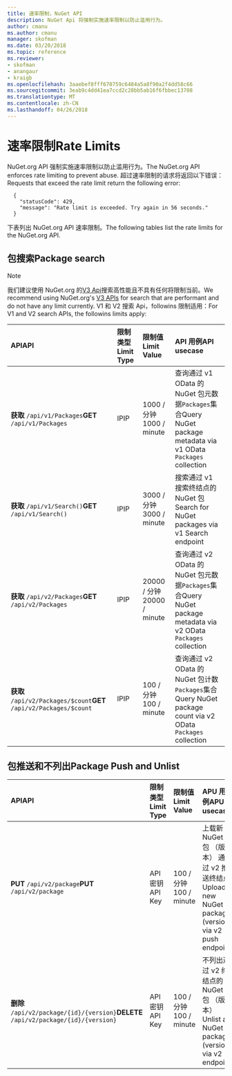 ```yaml
---
title: 速率限制，NuGet API
description: NuGet Api 将强制实施速率限制以防止滥用行为。
author: cmanu
ms.author: cmanu
manager: skofman
ms.date: 03/20/2018
ms.topic: reference
ms.reviewer:
- skofman
- anangaur
- kraigb
ms.openlocfilehash: 3aaebef8fff670759c6484a5a8f90a2f4dd58c66
ms.sourcegitcommit: 3eab9c4dd41ea7ccd2c28bb5ab16f6fbbec13708
ms.translationtype: MT
ms.contentlocale: zh-CN
ms.lasthandoff: 04/26/2018
---
```

# <a name="rate-limits"></a><span data-ttu-id="2a487-103">速率限制</span><span class="sxs-lookup"><span data-stu-id="2a487-103">Rate Limits</span></span>

<span data-ttu-id="2a487-104">NuGet.org API 强制实施速率限制以防止滥用行为。</span><span class="sxs-lookup"><span data-stu-id="2a487-104">The NuGet.org API enforces rate limiting to prevent abuse.</span></span> <span data-ttu-id="2a487-105">超过速率限制的请求将返回以下错误：</span><span class="sxs-lookup"><span data-stu-id="2a487-105">Requests that exceed the rate limit return the following error:</span></span> 

  ~~~
    {
      "statusCode": 429,
      "message": "Rate limit is exceeded. Try again in 56 seconds."
    }
  ~~~

<span data-ttu-id="2a487-106">下表列出 NuGet.org API 速率限制。</span><span class="sxs-lookup"><span data-stu-id="2a487-106">The following tables list the rate limits for the NuGet.org API.</span></span>

## <a name="package-search"></a><span data-ttu-id="2a487-107">包搜索</span><span class="sxs-lookup"><span data-stu-id="2a487-107">Package search</span></span>

> [!Note]
> <span data-ttu-id="2a487-108">我们建议使用 NuGet.org 的[V3 Api](https://docs.microsoft.com/nuget/api/search-query-service-resource)搜索高性能且不具有任何将限制当前。</span><span class="sxs-lookup"><span data-stu-id="2a487-108">We recommend using NuGet.org's [V3 APIs](https://docs.microsoft.com/nuget/api/search-query-service-resource) for search that are performant and do not have any limit currently.</span></span> <span data-ttu-id="2a487-109">V1 和 V2 搜索 Api，followins 限制适用：</span><span class="sxs-lookup"><span data-stu-id="2a487-109">For V1 and V2 search APIs, the followins limits apply:</span></span>


| <span data-ttu-id="2a487-110">API</span><span class="sxs-lookup"><span data-stu-id="2a487-110">API</span></span> | <span data-ttu-id="2a487-111">限制类型</span><span class="sxs-lookup"><span data-stu-id="2a487-111">Limit Type</span></span> | <span data-ttu-id="2a487-112">限制值</span><span class="sxs-lookup"><span data-stu-id="2a487-112">Limit Value</span></span> | <span data-ttu-id="2a487-113">API 用例</span><span class="sxs-lookup"><span data-stu-id="2a487-113">API usecase</span></span> |
|:---|:---|:---|:---|
<span data-ttu-id="2a487-114">**获取** `/api/v1/Packages`</span><span class="sxs-lookup"><span data-stu-id="2a487-114">**GET** `/api/v1/Packages`</span></span> | <span data-ttu-id="2a487-115">IP</span><span class="sxs-lookup"><span data-stu-id="2a487-115">IP</span></span> | <span data-ttu-id="2a487-116">1000 / 分钟</span><span class="sxs-lookup"><span data-stu-id="2a487-116">1000 / minute</span></span> | <span data-ttu-id="2a487-117">查询通过 v1 OData 的 NuGet 包元数据`Packages`集合</span><span class="sxs-lookup"><span data-stu-id="2a487-117">Query NuGet package metadata via v1 OData `Packages` collection</span></span> |
<span data-ttu-id="2a487-118">**获取** `/api/v1/Search()`</span><span class="sxs-lookup"><span data-stu-id="2a487-118">**GET** `/api/v1/Search()`</span></span> | <span data-ttu-id="2a487-119">IP</span><span class="sxs-lookup"><span data-stu-id="2a487-119">IP</span></span> | <span data-ttu-id="2a487-120">3000 / 分钟</span><span class="sxs-lookup"><span data-stu-id="2a487-120">3000 / minute</span></span> | <span data-ttu-id="2a487-121">搜索通过 v1 搜索终结点的 NuGet 包</span><span class="sxs-lookup"><span data-stu-id="2a487-121">Search for NuGet packages via v1 Search endpoint</span></span> | 
<span data-ttu-id="2a487-122">**获取** `/api/v2/Packages`</span><span class="sxs-lookup"><span data-stu-id="2a487-122">**GET** `/api/v2/Packages`</span></span> | <span data-ttu-id="2a487-123">IP</span><span class="sxs-lookup"><span data-stu-id="2a487-123">IP</span></span> | <span data-ttu-id="2a487-124">20000 / 分钟</span><span class="sxs-lookup"><span data-stu-id="2a487-124">20000 / minute</span></span> | <span data-ttu-id="2a487-125">查询通过 v2 OData 的 NuGet 包元数据`Packages`集合</span><span class="sxs-lookup"><span data-stu-id="2a487-125">Query NuGet package metadata via v2 OData `Packages` collection</span></span> | 
<span data-ttu-id="2a487-126">**获取** `/api/v2/Packages/$count`</span><span class="sxs-lookup"><span data-stu-id="2a487-126">**GET** `/api/v2/Packages/$count`</span></span> | <span data-ttu-id="2a487-127">IP</span><span class="sxs-lookup"><span data-stu-id="2a487-127">IP</span></span> | <span data-ttu-id="2a487-128">100 / 分钟</span><span class="sxs-lookup"><span data-stu-id="2a487-128">100 / minute</span></span> | <span data-ttu-id="2a487-129">查询通过 v2 OData 的 NuGet 包计数`Packages`集合</span><span class="sxs-lookup"><span data-stu-id="2a487-129">Query NuGet package count via v2 OData `Packages` collection</span></span> | 

## <a name="package-push-and-unlist"></a><span data-ttu-id="2a487-130">包推送和不列出</span><span class="sxs-lookup"><span data-stu-id="2a487-130">Package Push and Unlist</span></span>

| <span data-ttu-id="2a487-131">API</span><span class="sxs-lookup"><span data-stu-id="2a487-131">API</span></span> | <span data-ttu-id="2a487-132">限制类型</span><span class="sxs-lookup"><span data-stu-id="2a487-132">Limit Type</span></span> | <span data-ttu-id="2a487-133">限制值</span><span class="sxs-lookup"><span data-stu-id="2a487-133">Limit Value</span></span> | <span data-ttu-id="2a487-134">APU 用例</span><span class="sxs-lookup"><span data-stu-id="2a487-134">APU usecase</span></span> | 
|:---|:---|:---|:--- |
<span data-ttu-id="2a487-135">**PUT** `/api/v2/package`</span><span class="sxs-lookup"><span data-stu-id="2a487-135">**PUT** `/api/v2/package`</span></span> | <span data-ttu-id="2a487-136">API 密钥</span><span class="sxs-lookup"><span data-stu-id="2a487-136">API Key</span></span> | <span data-ttu-id="2a487-137">100 / 分钟</span><span class="sxs-lookup"><span data-stu-id="2a487-137">100 / minute</span></span> | <span data-ttu-id="2a487-138">上载新 NuGet 包 （版本） 通过 v2 推送终结点</span><span class="sxs-lookup"><span data-stu-id="2a487-138">Upload a new NuGet package (version) via v2 push endpoint</span></span> 
<span data-ttu-id="2a487-139">**删除** `/api/v2/package/{id}/{version}`</span><span class="sxs-lookup"><span data-stu-id="2a487-139">**DELETE** `/api/v2/package/{id}/{version}`</span></span> | <span data-ttu-id="2a487-140">API 密钥</span><span class="sxs-lookup"><span data-stu-id="2a487-140">API Key</span></span> | <span data-ttu-id="2a487-141">100 / 分钟</span><span class="sxs-lookup"><span data-stu-id="2a487-141">100 / minute</span></span> | <span data-ttu-id="2a487-142">不列出通过 v2 终结点的 NuGet 包 （版本）</span><span class="sxs-lookup"><span data-stu-id="2a487-142">Unlist a NuGet package (version) via v2 endpoint</span></span> 
